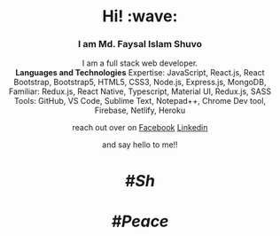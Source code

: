 <h1 align='center'> Hi! :wave:</h1>
<h3 align='center'>I am Md. Faysal Islam Shuvo</h3>
<p align='center'>
I am a full stack web developer. </br>
   <strong>Languages and Technologies</strong>
Expertise: JavaScript, React.js, React Bootstrap, Bootstrap5, HTML5, CSS3, Node.js, Express.js, MongoDB, Familiar: Redux.js, React Native, Typescript, Material UI, Redux.js, SASS 
Tools: GitHub, VS Code, Sublime Text, Notepad++, Chrome 
Dev tool, Firebase, Netlify, Heroku 

</p>
<div align='center'> reach out over on <a href="https://www.facebook.com/faysalislamsh">Facebook</a> <a href="https://www.linkedin.com/in/md-faysal-islam-shuvo/">Linkedin</a></div>

<p align='center'>
  and say hello to me!! 
</p>
<h1 align='center'><i>#Sh</i></h1>
<h1 align='center'><i>#Peace</i></h1>
